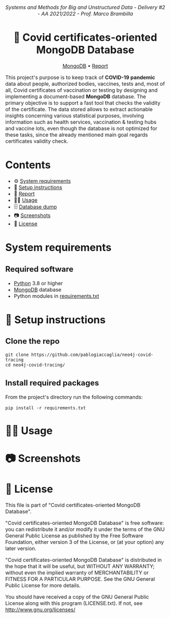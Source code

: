 <p align="center">
  <i><font size="3">
  	Systems and Methods for Big and Unstructured Data - Delivery #2 - AA 2021/2022 - Prof. Marco Brambilla
  </i>
</p>
<h1 align="center">
	<strong>
	📄 Covid certificates-oriented MongoDB Database
	</strong>
	<br>
</h1>
<p align="center">
<font size="3">
		<a href="https://www.mongodb.com">MongoDB</a>		 
		•		
		<a href="report/report.pdf">Report</a>   
	</font>
</p>

This project's purpose is to keep track of **COVID-19 pandemic** data about people, authorized bodies, 
vaccines, tests and, most of all, Covid certificates of vaccination or testing by designing and implementing a document-based 
**MongoDB** database. The primary objective is to support a fast tool that checks the validity of the certificate. 
The data stored allows to extract actionable insights concerning various statistical purposes, involving information such as health services, 
vaccination & testing hubs and vaccine lots, even though the database is not optimized for these tasks, since the already mentioned main goal 
regards certificates validity check.


# Contents

- ⚙  [System requirements️](#system-requirements)
- 🚀 [Setup instructions](#-setup-instructions)
- 📜 [Report](report.pdf)
- 👨‍💻 [Usage](#-usage)
- 🗄️ [Database dump](https://1drv.ms/u/s!Ahq9yFCnfdZEjulz7J5lFAN65v9tvQ?e=MvCgVh)
- 📷 [Screenshots](#-screenshots)  
- 📝 [License](#-license)

# System requirements

## Required software

- [Python](https://www.python.org/) 3.8 or higher
- [MongoDB](https://www.mongodb.com) database
- Python modules in [requirements.txt](requirements.txt)


# 🚀 Setup instructions

## Clone the repo

    git clone https://github.com/pablogiaccaglia/neo4j-covid-tracing
    cd neo4j-covid-tracing/

## Install required packages

From the project's directory run the following commands:

    pip install -r requirements.txt
    
# 👨‍💻 Usage

# 📷 Screenshots


# 📝 License

This file is part of "Covid certificates-oriented MongoDB Database".

"Covid certificates-oriented MongoDB Database" is free software: you can redistribute it and/or modify
it under the terms of the GNU General Public License as published by
the Free Software Foundation, either version 3 of the License, or
(at your option) any later version.

"Covid certificates-oriented MongoDB Database" is distributed in the hope that it will be useful,
but WITHOUT ANY WARRANTY; without even the implied warranty of
MERCHANTABILITY or FITNESS FOR A PARTICULAR PURPOSE.  See the
GNU General Public License for more details.

You should have received a copy of the GNU General Public License along
with this program (LICENSE.txt).  If not, see <http://www.gnu.org/licenses/>
